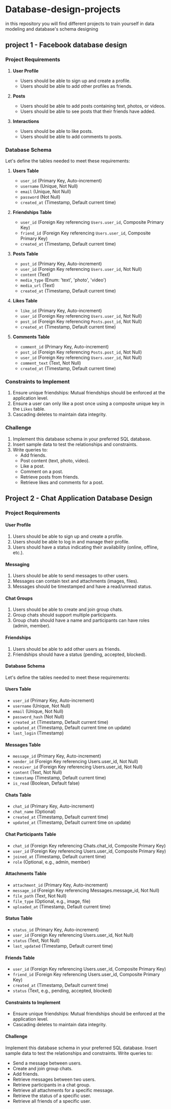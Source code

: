 # Database-design-projects
in this repository you will find different projects to train yourself in data modeling and database's schema designing 
## project 1 - Facebook database design 
### Project Requirements

1. **User Profile**
   - Users should be able to sign up and create a profile.
   - Users should be able to add other profiles as friends.
   
2. **Posts**
   - Users should be able to add posts containing text, photos, or videos.
   - Users should be able to see posts that their friends have added.

3. **Interactions**
   - Users should be able to like posts.
   - Users should be able to add comments to posts.

### Database Schema

Let's define the tables needed to meet these requirements:

1. **Users Table**
   - `user_id` (Primary Key, Auto-increment)
   - `username` (Unique, Not Null)
   - `email` (Unique, Not Null)
   - `password` (Not Null)
   - `created_at` (Timestamp, Default current time)

2. **Friendships Table**
   - `user_id` (Foreign Key referencing `Users.user_id`, Composite Primary Key)
   - `friend_id` (Foreign Key referencing `Users.user_id`, Composite Primary Key)
   - `created_at` (Timestamp, Default current time)

3. **Posts Table**
   - `post_id` (Primary Key, Auto-increment)
   - `user_id` (Foreign Key referencing `Users.user_id`, Not Null)
   - `content` (Text)
   - `media_type` (Enum: 'text', 'photo', 'video')
   - `media_url` (Text)
   - `created_at` (Timestamp, Default current time)

4. **Likes Table**
   - `like_id` (Primary Key, Auto-increment)
   - `user_id` (Foreign Key referencing `Users.user_id`, Not Null)
   - `post_id` (Foreign Key referencing `Posts.post_id`, Not Null)
   - `created_at` (Timestamp, Default current time)

5. **Comments Table**
   - `comment_id` (Primary Key, Auto-increment)
   - `post_id` (Foreign Key referencing `Posts.post_id`, Not Null)
   - `user_id` (Foreign Key referencing `Users.user_id`, Not Null)
   - `comment_text` (Text, Not Null)
   - `created_at` (Timestamp, Default current time)


### Constraints to Implement

1. Ensure unique friendships: Mutual friendships should be enforced at the application level.
2. Ensure a user can only like a post once using a composite unique key in the `Likes` table.
3. Cascading deletes to maintain data integrity.

### Challenge

1. Implement this database schema in your preferred SQL database.
2. Insert sample data to test the relationships and constraints.
3. Write queries to:
   - Add friends.
   - Post content (text, photo, video).
   - Like a post.
   - Comment on a post.
   - Retrieve posts from friends.
   - Retrieve likes and comments for a post.

## Project 2 - Chat Application Database Design

### Project Requirements

#### User Profile

1. Users should be able to sign up and create a profile.
2. Users should be able to log in and manage their profile.
3. Users should have a status indicating their availability (online, offline, etc.).

#### Messaging

1. Users should be able to send messages to other users.
2. Messages can contain text and attachments (images, files).
3. Messages should be timestamped and have a read/unread status.

#### Chat Groups

1. Users should be able to create and join group chats.
2. Group chats should support multiple participants.
3. Group chats should have a name and participants can have roles (admin, member).

#### Friendships

1. Users should be able to add other users as friends.
2. Friendships should have a status (pending, accepted, blocked).

#### Database Schema

Let's define the tables needed to meet these requirements:

#### Users Table

- `user_id` (Primary Key, Auto-increment)
- `username` (Unique, Not Null)
- `email` (Unique, Not Null)
- `password_hash` (Not Null)
- `created_at` (Timestamp, Default current time)
- `updated_at` (Timestamp, Default current time on update)
- `last_login` (Timestamp)

#### Messages Table

- `message_id` (Primary Key, Auto-increment)
- `sender_id` (Foreign Key referencing Users.user_id, Not Null)
- `receiver_id` (Foreign Key referencing Users.user_id, Not Null)
- `content` (Text, Not Null)
- `timestamp` (Timestamp, Default current time)
- `is_read` (Boolean, Default false)

#### Chats Table

- `chat_id` (Primary Key, Auto-increment)
- `chat_name` (Optional)
- `created_at` (Timestamp, Default current time)
- `updated_at` (Timestamp, Default current time on update)

#### Chat Participants Table

- `chat_id` (Foreign Key referencing Chats.chat_id, Composite Primary Key)
- `user_id` (Foreign Key referencing Users.user_id, Composite Primary Key)
- `joined_at` (Timestamp, Default current time)
- `role` (Optional, e.g., admin, member)

#### Attachments Table

- `attachment_id` (Primary Key, Auto-increment)
- `message_id` (Foreign Key referencing Messages.message_id, Not Null)
- `file_path` (Text, Not Null)
- `file_type` (Optional, e.g., image, file)
- `uploaded_at` (Timestamp, Default current time)

#### Status Table

- `status_id` (Primary Key, Auto-increment)
- `user_id` (Foreign Key referencing Users.user_id, Not Null)
- `status` (Text, Not Null)
- `last_updated` (Timestamp, Default current time)

#### Friends Table

- `user_id` (Foreign Key referencing Users.user_id, Composite Primary Key)
- `friend_id` (Foreign Key referencing Users.user_id, Composite Primary Key)
- `created_at` (Timestamp, Default current time)
- `status` (Text, e.g., pending, accepted, blocked)

#### Constraints to Implement

- Ensure unique friendships: Mutual friendships should be enforced at the application level.
- Cascading deletes to maintain data integrity.

#### Challenge

Implement this database schema in your preferred SQL database.
Insert sample data to test the relationships and constraints.
Write queries to:
- Send a message between users.
- Create and join group chats.
- Add friends.
- Retrieve messages between two users.
- Retrieve participants in a chat group.
- Retrieve all attachments for a specific message.
- Retrieve the status of a specific user.
- Retrieve all friends of a specific user.
